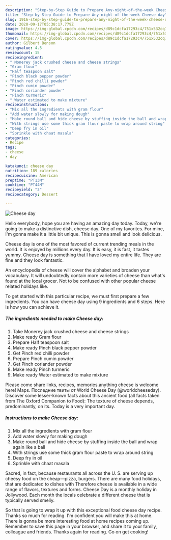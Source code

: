 ```yaml
---
description: "Step-by-Step Guide to Prepare Any-night-of-the-week Cheese day"
title: "Step-by-Step Guide to Prepare Any-night-of-the-week Cheese day"
slug: 1916-step-by-step-guide-to-prepare-any-night-of-the-week-cheese-day
date: 2020-09-17T05:38:17.779Z
image: https://img-global.cpcdn.com/recipes/d89c1dcfa17293c4/751x532cq70/cheese-day-recipe-main-photo.jpg
thumbnail: https://img-global.cpcdn.com/recipes/d89c1dcfa17293c4/751x532cq70/cheese-day-recipe-main-photo.jpg
cover: https://img-global.cpcdn.com/recipes/d89c1dcfa17293c4/751x532cq70/cheese-day-recipe-main-photo.jpg
author: Gilbert Benson
ratingvalue: 4.5
reviewcount: 15
recipeingredient:
- " Monerey jack crushed cheese and cheese strings"
- "Gram flour"
- "Half teaspoon salt"
- "Pinch black pepper powder"
- "Pinch red chilli powder"
- "Pinch cumin powder"
- "Pinch coriander powder"
- "Pinch turmeric"
- " Water estimated to make mixture"
recipeinstructions:
- "Mix all the ingredients with gram flour"
- "Add water slowly for making dough"
- "Make round ball and hide cheese by stuffing inside the ball and wrap again like a ball"
- "With strings use some thick gram flour paste to wrap around string"
- "Deep fry in oil"
- "Sprinkle with chaat masala"
categories:
- Recipe
tags:
- cheese
- day

katakunci: cheese day 
nutrition: 189 calories
recipecuisine: American
preptime: "PT13M"
cooktime: "PT44M"
recipeyield: "3"
recipecategory: Dessert

---
```



![Cheese day](https://img-global.cpcdn.com/recipes/d89c1dcfa17293c4/751x532cq70/cheese-day-recipe-main-photo.jpg)

Hello everybody, hope you are having an amazing day today. Today, we're going to make a distinctive dish, cheese day. One of my favorites. For mine, I'm gonna make it a little bit unique. This is gonna smell and look delicious.

Cheese day is one of the most favored of current trending meals in the world. It is enjoyed by millions every day. It is easy, it is fast, it tastes yummy. Cheese day is something that I have loved my entire life. They are fine and they look fantastic.

An encyclopedia of cheese will cover the alphabet and broaden your vocabulary. It will undoubtedly contain more varieties of cheese than what&#39;s found at the local grocer. Not to be confused with other popular cheese related holidays like.


To get started with this particular recipe, we must first prepare a few ingredients. You can have cheese day using 9 ingredients and 6 steps. Here is how you can achieve it.

<!--inarticleads1-->

##### The ingredients needed to make Cheese day:

1. Take  Monerey jack crushed cheese and cheese strings
1. Make ready Gram flour
1. Prepare Half teaspoon salt
1. Make ready Pinch black pepper powder
1. Get Pinch red chilli powder
1. Prepare Pinch cumin powder
1. Get Pinch coriander powder
1. Make ready Pinch turmeric
1. Make ready  Water estimated to make mixture


Please come share links, recipes, memories.anything cheese is welcome here! Maps. Последние твиты от World Cheese Day (@worldcheeseday). Discover some lesser-known facts about this ancient food (all facts taken from The Oxford Companion to Food): The texture of cheese depends, predominantly, on its. Today is a very important day. 

<!--inarticleads2-->

##### Instructions to make Cheese day:

1. Mix all the ingredients with gram flour
1. Add water slowly for making dough
1. Make round ball and hide cheese by stuffing inside the ball and wrap again like a ball
1. With strings use some thick gram flour paste to wrap around string
1. Deep fry in oil
1. Sprinkle with chaat masala


Sacred, in fact, because restaurants all across the U. S. are serving up cheesy food on the cheap—pizza, burgers. There are many food holidays, that are dedicated to dishes with Therefore cheese is available in a wide range of flavors, textures and forms. Cheese Day is a monthly holiday in Jollywood. Each month the locals celebrate a different cheese that is typically served smelly. 

So that is going to wrap it up with this exceptional food cheese day recipe. Thanks so much for reading. I'm confident you will make this at home. There is gonna be more interesting food at home recipes coming up. Remember to save this page in your browser, and share it to your family, colleague and friends. Thanks again for reading. Go on get cooking!
